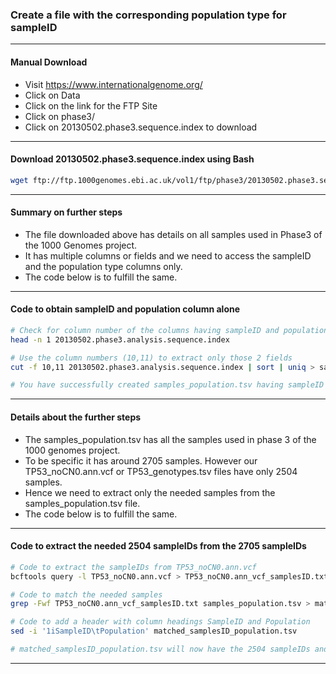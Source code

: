 ### Create a file with the corresponding population type for sampleID

---

#### Manual Download 
- Visit https://www.internationalgenome.org/ 
- Click on Data
- Click on the link for the FTP Site
- Click on phase3/
- Click on 20130502.phase3.sequence.index to download 

---

#### Download 20130502.phase3.sequence.index using Bash
```bash
wget ftp://ftp.1000genomes.ebi.ac.uk/vol1/ftp/phase3/20130502.phase3.sequence.index 
```

---

#### Summary on further steps
- The file downloaded above has details on all samples used in Phase3 of the 1000 Genomes project.
- It has multiple columns or fields and we need to access the sampleID and the population type columns only.
- The code below is to fulfill the same.

---

#### Code to obtain sampleID and population column alone
``` bash
# Check for column number of the columns having sampleID and population type
head -n 1 20130502.phase3.analysis.sequence.index

# Use the column numbers (10,11) to extract only those 2 fields
cut -f 10,11 20130502.phase3.analysis.sequence.index | sort | uniq > samples_population.tsv

# You have successfully created samples_population.tsv having sampleID and population only
```

---

#### Details about the further steps
- The samples_population.tsv has all the samples used in phase 3 of the 1000 genomes project.
- To be specific it has around 2705 samples. However our TP53_noCN0.ann.vcf or TP53_genotypes.tsv files have only 2504 samples.
- Hence we need to extract only the needed samples from the samples_population.tsv file.
- The code below is to fulfill the same.

---

#### Code to extract the needed 2504 sampleIDs from the 2705 sampleIDs
``` bash
# Code to extract the sampleIDs from TP53_noCN0.ann.vcf
bcftools query -l TP53_noCN0.ann.vcf > TP53_noCN0.ann_vcf_samplesID.txt

# Code to match the needed samples
grep -Fwf TP53_noCN0.ann_vcf_samplesID.txt samples_population.tsv > matched_samplesID_population.tsv

# Code to add a header with column headings SampleID and Population
sed -i '1iSampleID\tPopulation' matched_samplesID_population.tsv

# matched_samplesID_population.tsv will now have the 2504 sampleIDs and population types that match the TP53_genotypes.tsv file
```

---
